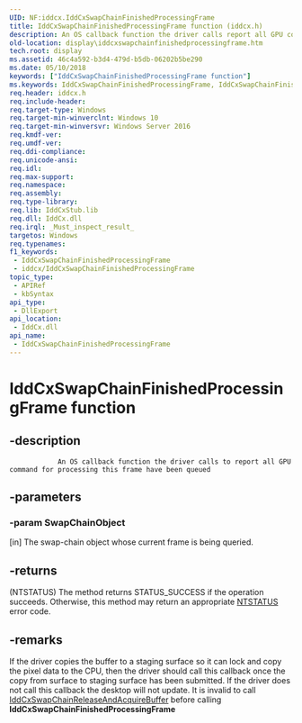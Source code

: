 ```yaml
---
UID: NF:iddcx.IddCxSwapChainFinishedProcessingFrame
title: IddCxSwapChainFinishedProcessingFrame function (iddcx.h)
description: An OS callback function the driver calls report all GPU command for processing this frame have been queue.
old-location: display\iddcxswapchainfinishedprocessingframe.htm
tech.root: display
ms.assetid: 46c4a592-b3d4-479d-b5db-06202b5be290
ms.date: 05/10/2018
keywords: ["IddCxSwapChainFinishedProcessingFrame function"]
ms.keywords: IddCxSwapChainFinishedProcessingFrame, IddCxSwapChainFinishedProcessingFrame method [Display Devices], display.iddcxswapchainfinishedprocessingframe, iddcx/IddCxSwapChainFinishedProcessingFrame
req.header: iddcx.h
req.include-header: 
req.target-type: Windows
req.target-min-winverclnt: Windows 10
req.target-min-winversvr: Windows Server 2016
req.kmdf-ver: 
req.umdf-ver: 
req.ddi-compliance: 
req.unicode-ansi: 
req.idl: 
req.max-support: 
req.namespace: 
req.assembly: 
req.type-library: 
req.lib: IddCxStub.lib
req.dll: IddCx.dll
req.irql: _Must_inspect_result_
targetos: Windows
req.typenames: 
f1_keywords:
 - IddCxSwapChainFinishedProcessingFrame
 - iddcx/IddCxSwapChainFinishedProcessingFrame
topic_type:
 - APIRef
 - kbSyntax
api_type:
 - DllExport
api_location:
 - IddCx.dll
api_name:
 - IddCxSwapChainFinishedProcessingFrame
---
```


# IddCxSwapChainFinishedProcessingFrame function


## -description

                An OS callback function the driver calls to report all GPU command for processing this frame have been queued

## -parameters

### -param SwapChainObject 

[in]
The swap-chain object whose current frame is being queried.

## -returns

(NTSTATUS) The method returns STATUS_SUCCESS if the operation succeeds. Otherwise, this method may return an appropriate <a href="/windows-hardware/drivers/kernel/ntstatus-values">NTSTATUS</a> error code.

## -remarks

If the driver copies the buffer to a staging surface so it can lock and copy the pixel data to the CPU, then the driver should call this callback once the copy from surface to staging surface has been submitted. If the driver does not call this callback the desktop will not update. It is invalid to call <a href="/windows-hardware/drivers/ddi/iddcx/nf-iddcx-iddcxswapchainreleaseandacquirebuffer">IddCxSwapChainReleaseAndAcquireBuffer</a> before calling <b>IddCxSwapChainFinishedProcessingFrame</b>